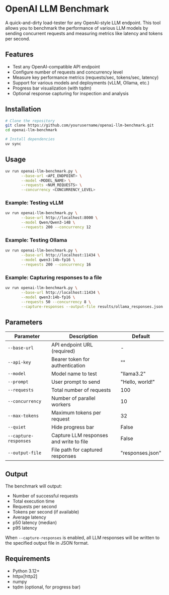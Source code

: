 # OpenAI LLM Benchmark

A quick-and-dirty load-tester for any OpenAI-style LLM endpoint. This tool allows you to benchmark the performance of various LLM models by sending concurrent requests and measuring metrics like latency and tokens per second.

## Features

- Test any OpenAI-compatible API endpoint
- Configure number of requests and concurrency level
- Measure key performance metrics (requests/sec, tokens/sec, latency)
- Support for various models and deployments (vLLM, Ollama, etc.)
- Progress bar visualization (with tqdm)
- Optional response capturing for inspection and analysis

## Installation

```bash
# Clone the repository
git clone https://github.com/yourusername/openai-llm-benchmark.git
cd openai-llm-benchmark

# Install dependencies
uv sync
```

## Usage

```bash
uv run openai-llm-benchmark.py \
       --base-url <API_ENDPOINT> \
       --model <MODEL_NAME> \
       --requests <NUM_REQUESTS> \
       --concurrency <CONCURRENCY_LEVEL>
```

### Example: Testing vLLM

```bash
uv run openai-llm-benchmark.py \
       --base-url http://localhost:8000 \
       --model Qwen/Qwen3-14B \
       --requests 200 --concurrency 12
```

### Example: Testing Ollama

```bash
uv run openai-llm-benchmark.py \
       --base-url http://localhost:11434 \
       --model qwen3:14b-fp16 \
       --requests 200 --concurrency 16
```

### Example: Capturing responses to a file

```bash
uv run openai-llm-benchmark.py \
       --base-url http://localhost:11434 \
       --model qwen3:14b-fp16 \
       --requests 50 --concurrency 8 \
       --capture-responses --output-file results/ollama_responses.json
```

## Parameters

| Parameter | Description | Default |
|-----------|-------------|---------|
| `--base-url` | API endpoint URL (required) | - |
| `--api-key` | Bearer token for authentication | "" |
| `--model` | Model name to test | "llama3.2" |
| `--prompt` | User prompt to send | "Hello, world!" |
| `--requests` | Total number of requests | 100 |
| `--concurrency` | Number of parallel workers | 10 |
| `--max-tokens` | Maximum tokens per request | 32 |
| `--quiet` | Hide progress bar | False |
| `--capture-responses` | Capture LLM responses and write to file | False |
| `--output-file` | File path for captured responses | "responses.json" |

## Output

The benchmark will output:
- Number of successful requests
- Total execution time
- Requests per second
- Tokens per second (if available)
- Average latency
- p50 latency (median)
- p95 latency

When `--capture-responses` is enabled, all LLM responses will be written to the specified output file in JSON format.

## Requirements

- Python 3.12+
- httpx[http2]
- numpy
- tqdm (optional, for progress bar)